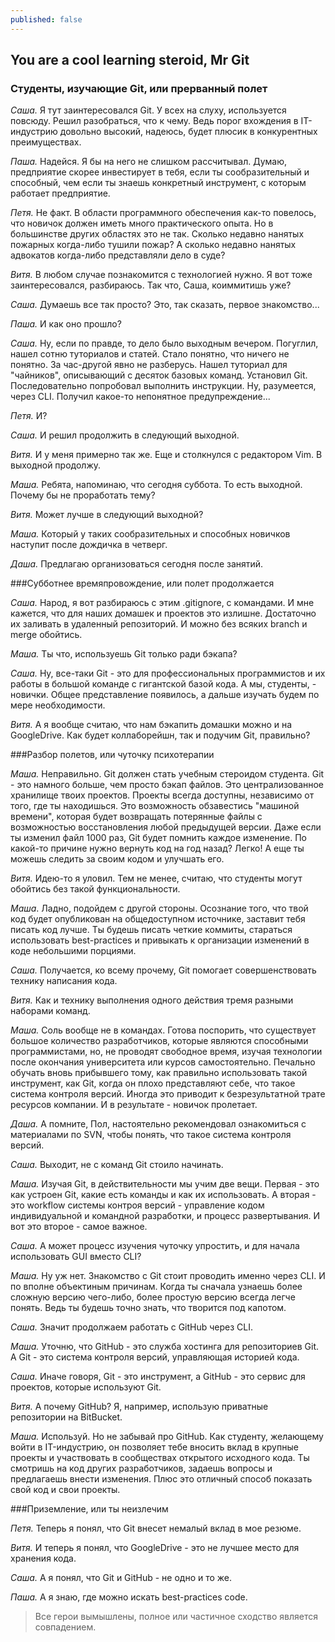 ```yaml
---
published: false
---
```

## You are a cool learning steroid, Mr Git

### Студенты, изучающие Git, или прерванный полет

*Саша.* Я тут заинтересовался Git. У всех на слуху, используется повсюду. Решил разобраться,
что к чему. Ведь порог вхождения в  IT-индустрию довольно высокий, надеюсь, будет плюсик в конкурентных
преимуществах.

*Паша.* Надейся. Я бы на него не слишком рассчитывал. Думаю, предприятие скорее инвестирует в тебя, если
ты сообразительный и способный, чем если ты знаешь конкретный инструмент, с которым работает
предприятие.

*Петя.* Не факт. В области программного обеспечения как-то повелось, что новичок должен иметь много
практического опыта. Но в большинстве других областях это не так. Сколько недавно нанятых пожарных
когда-либо тушили пожар? А сколько недавно нанятых адвокатов когда-либо представляли дело в суде?

*Витя.* В любом случае познакомится с технологией нужно. Я вот тоже заинтересовался, разбираюсь.
Так что, Саша, коиммитишь уже?

*Саша.* Думаешь все так просто? Это, так сказать, первое знакомство...

*Паша.* И как оно прошло?

*Саша.* Ну, если по правде, то дело было выходным вечером. Погуглил, нашел сотню туториалов и статей.
Стало понятно, что ничего не понятно. За час-другой явно не разберусь. Нашел туториал для "чайников",
описывающий с десяток базовых команд. Установил Git. Последовательно попробовал выполнить инструкции.
Ну, разумеется, через CLI. Получил какое-то непонятное предупреждение...

*Петя.* И?

*Саша.* И решил продолжить в следующий выходной.

*Витя.* И у меня примерно так же. Еще и столкнулся с редактором Vim. В выходной продолжу.

*Маша.* Ребята, напоминаю, что сегодня суббота. То есть выходной. Почему бы не проработать тему?

*Витя.* Может лучше в следующий выходной?

*Маша.* Который у таких сообразительных и способных новичков наступит после дождичка в четверг.

*Даша.* Предлагаю организоваться сегодня после занятий.


###Субботнее времяпровождение, или полет продолжается

*Саша.* Народ, я вот разбираюсь с этим .gitignore, с командами. И мне кажется, что  для наших домашек
и проектов это излишне. Достаточно их заливать в удаленный репозиторий. И можно без всяких
branch и merge обойтись.

*Маша.* Ты что, используешь Git только ради бэкапа?

*Саша.* Ну, все-таки Git - это для профессиональных программистов и их работы в большой команде с
гигантской базой кода.  А мы, студенты, - новички. Общее представление появилось, а дальше изучать будем
по мере необходимости.

*Витя.* А я вообще считаю, что нам бэкапить домашки можно и на GoogleDrive. Как будет коллаборейшн, так и
подучим Git, правильно?

###Разбор полетов, или чуточку психотерапии

*Маша.* Неправильно. Git должен стать учебным стероидом студента. Git - это намного больше, чем
просто бэкап файлов. Это централизованное хранилище твоих проектов. Проекты всегда доступны, независимо
от того, где ты находишься. Это возможность обзавестись "машиной времени", которая будет возвращать
потерянные файлы с возможностью восстановления любой предыдущей версии. Даже если ты изменил
файл 1000 раз, Git будет помнить каждое изменение. По какой-то причине нужно вернуть код на год назад?
Легко! А еще ты можешь следить за своим кодом и улучшать его.

*Витя.* Идею-то я уловил. Тем не менее, считаю, что студенты могут обойтись без такой функциональности.

*Маша*. Ладно, подойдем с другой стороны. Осознание того, что твой код будет опубликован на
общедоступном источнике, заставит тебя писать код лучше. Ты будешь писать четкие коммиты,
стараться использовать best-practices и привыкать к организации изменений в коде небольшими порциями.

*Саша.* Получается, ко всему прочему, Git помогает совершенствовать технику написания кода.

*Витя.* Как и технику выполнения одного действия тремя разными наборами команд.

*Маша.* Соль вообще не в командах. Готова поспорить, что существует большое количество разработчиков,
которые являются способными программистами, но, не проводят свободное время, изучая технологии
после окончания университета или курсов самостоятельно. Печально обучать вновь прибывшего тому, как
правильно использовать такой инструмент, как Git, когда он плохо представляют себе, что такое
система контроля версий. Иногда это приводит к безрезультатной трате ресурсов компании. И в результате -
новичок пролетает.

*Даша.* А помните, Пол, настоятельно рекомендовал ознакомиться с материалами по SVN, чтобы понять, что
такое система контроля версий.

*Саша.* Выходит, не с команд Git стоило начинать.

*Маша.* Изучая Git, в действительности мы учим две вещи. Первая -  это как устроен Git, какие есть
команды и как их использовать. А вторая - это workflow системы контроя версий - управление кодом
индивидуальной и командной разработки, и процесс развертывания. И вот это второе - самое важное.

*Саша.* А может процесс изучения чуточку упростить, и для начала использовать GUI вместо CLI?

*Маша.* Ну уж нет. Знакомство с Git стоит проводить именно через CLI. И по вполне объектиным причинам.
Когда ты сначала узнаешь более сложную версию чего-либо, более простую версию всегда легче понять.
Ведь ты будешь точно знать, что творится под капотом.

*Саша.* Значит продолжаем работать с GitHub через CLI.

*Маша.* Уточню, что GitHub - это служба хостинга для репозиториев Git. А Git - это система контроля
версий, управляющая историей кода.

*Саша.* Иначе говоря, Git - это инструмент, а GitHub - это сервис для проектов, которые используют Git.

*Витя.* А почему GitHub? Я, например, использую приватные репозитории на BitBucket.

*Маша.* Используй. Но не забывай про GitHub. Как студенту, желающему войти в IT-индустрию, он
позволяет тебе вносить вклад в крупные проекты и участвовать в сообществах открытого исходного кода.
Ты смотришь на код других разработчиков, задаешь вопросы и предлагаешь внести изменения.
Плюс это отличный способ показать свой код и свои проекты.

###Приземление, или ты неизлечим

*Петя.* Теперь я понял, что Git внесет немалый вклад в мое резюме.

*Витя.* И теперь я понял, что GoogleDrive - это не лучшее место для хранения кода.

*Саша.* А я понял, что Git и GitHub - не одно и то же.

*Паша.* А я знаю, где можно искать best-practices code.

> Все герои вымышлены, полное или частичное сходство является совпадением.
